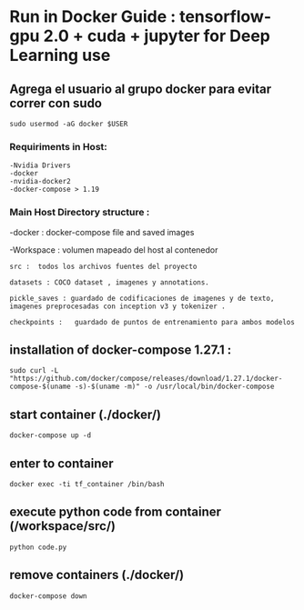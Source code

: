 # Run in Docker Guide :  tensorflow-gpu 2.0 + cuda + jupyter for Deep Learning use

## Agrega el usuario al grupo docker para evitar correr con sudo

    sudo usermod -aG docker $USER

### Requiriments in Host: 
    -Nvidia Drivers
    -docker
    -nvidia-docker2
    -docker-compose > 1.19

### Main Host Directory structure :

-docker : docker-compose file and saved images

-Workspace : volumen mapeado del host al contenedor

    src :  todos los archivos fuentes del proyecto

    datasets : COCO dataset , imagenes y annotations.

    pickle_saves : guardado de codificaciones de imagenes y de texto, imagenes preprocesadas con inception v3 y tokenizer .

    checkpoints :   guardado de puntos de entrenamiento para ambos modelos

## installation of docker-compose 1.27.1 : 
    sudo curl -L "https://github.com/docker/compose/releases/download/1.27.1/docker-compose-$(uname -s)-$(uname -m)" -o /usr/local/bin/docker-compose

## start container (./docker/)
    docker-compose up -d

## enter to container
    docker exec -ti tf_container /bin/bash

## execute python code from container (/workspace/src/)
    python code.py

## remove containers (./docker/)
    docker-compose down 
